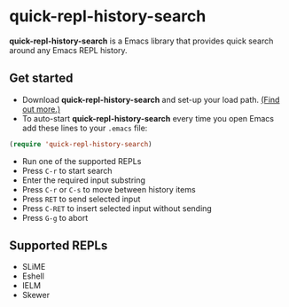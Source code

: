 # quick-repl-history-search

**quick-repl-history-search** is a Emacs library that provides quick search around any Emacs REPL history.

## Get started

* Download **quick-repl-history-search** and set-up your load path. [(Find out more.)](http://www.emacswiki.org/emacs/InstallingPackages)
* To auto-start **quick-repl-history-search** every time you open Emacs add these lines to your `.emacs` file:

```lisp
(require 'quick-repl-history-search)
```
* Run one of the supported REPLs
* Press `C-r` to start search
* Enter the required input substring
* Press `C-r` or `C-s` to move between history items
* Press `RET` to send selected input
* Press `C-RET` to insert selected input without sending
* Press `G-g` to abort

## Supported REPLs

* SLiME
* Eshell
* IELM
* Skewer
